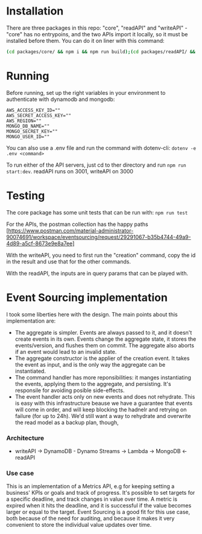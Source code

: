 # Installation
There are three packages in this repo: "core", "readAPI" and "writeAPI" - "core" has no entrypoins, and the two APIs import it locally, so it must be installed before them.
You can do it on liner with this command:
```sh
(cd packages/core/ && npm i && npm run build);(cd packages/readAPI/ && npm i);(cd packages/writeAPI/ && npm i);
```
# Running 
Before running, set up the right variables in your environment to authenticate with dynamodb and mongodb:
```
AWS_ACCESS_KEY_ID=""
AWS_SECRET_ACCESS_KEY=""
AWS_REGION=""
MONGO_DB_NAME=""
MONGO_SECRET_KEY=""
MONGO_USER_ID=""
```
You can also use a .env file and run the command with dotenv-cli: `dotenv -e .env <command>`

To run either of the API servers, just cd to ther directory and run `npm run start:dev`. readAPI runs on 3001, writeAPI on 3000

# Testing
The core package has some unit tests that can be run with: `npm run test`

For the APIs, the postman collection has the happy paths [https://www.postman.com/material-administrator-90074691/workspace/eventsourcing/request/29291067-b35b4744-49a9-4d89-a5cf-8673e9e8a7ee]

With the writeAPI, you need to first run the "creation" command, copy the id in the result and use that for the other commands.

With the readAPI, the inputs are in query params that can be played with.

# Event Sourcing implementation

I took some liberties here with the design. The main points about this implementation are:
-  The aggregate is simpler. Events are always passed to it, and it doesn't create events in its own.  Events change the aggregate state, it stores the events/version, and flushes them on commit. The aggregate also aborts if an event would lead to an invalid state.
- The aggregate constructor is the applier of the creation event. It takes the event as input, and is the only way the aggregate can be instantiated.
- The command handler has more reponsibilities: it manges instantiating the events, applying them to the aggregate, and persisting. It's responsile for avoiding posible side-effects.
- The event handler acts only on new events and does not rehydrate. This is easy with this infrastructure beause we have a guarantee that events will come in order, and will keep blocking the hadnelr and retrying on failure (for up to 24h). We'd still want a way to rehydrate and overwrite the read model as a backup plan, though,

### Architecture
- writeAPI -> DynamoDB - Dynamo Streams -> Lambda -> MongoDB <- readAPI

### Use case
This is an implementation of a Metrics API, e.g for keeping setting a business' KPIs or goals and track of progress. It's possible to set targets for a specific deadline, and track changes in value over time. A metric is expired when it hits the deadline, and it is successful if the value becomes larger or equal to the target. Event Sourcing is a good fit for this use case, both because of the need for auditing, and because it makes it very convenient to store the individual value updates over time.



